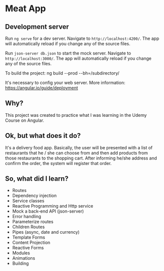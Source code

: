 # Meat App

## Development server

Run `ng serve` for a dev server. Navigate to `http://localhost:4200/`. The app will automatically reload if you change any of the source files.

Run `json-server db.json` to start the mock server. Navigate to `http://localhost:3000/`. The app will automatically reload if you change any of the source files.

To build the project: ng build --prod --bh=/subdirectory/

It's necessary to config your web server. More information:
https://angular.io/guide/deployment

## Why?

This project was created to practice what I was learning in the Udemy Course on Angular.

## Ok, but what does it do? 

It's a delivery food app. 
Basically, the user will be presented with a list of restaurants that he / she can choose from and then add products from those restaurants to the shopping cart. After informing he/she address and confirm the order, the system will register that order.

## So, what did I learn?
- Routes
- Dependency injection
- Service classes
- Reactive Programming and Http service
- Mock a back-end API (json-server)
- Error handling
- Parameterize routes
- Children Routes
- Pipes (async, date and currency)
- Template Forms
- Content Projection
- Reactive Forms
- Modules
- Animations
- Building